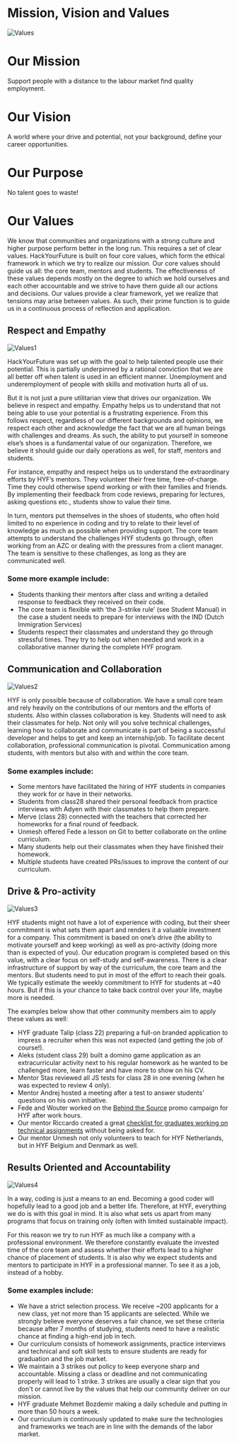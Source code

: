 # Mission, Vision and Values

![Values](assets/values.jpg)

# Our Mission
Support people with a distance to the labour market find quality employment.

# Our Vision
A world where your drive and potential, not your background, define your career opportunities.

# Our Purpose
No talent goes to waste!

# Our Values
We know that communities and organizations with a strong culture and higher purpose perform better in the long run. This requires a set of clear values. HackYourFuture is built on four core values, which form the ethical framework in which we try to realize our mission. Our core values should guide us all: the core team, mentors and students. The effectiveness of these values depends mostly on the degree to which we hold ourselves and each other accountable and we strive to have them guide all our actions and decisions. Our values provide a clear framework, yet we realize that tensions may arise between values. As such, their prime function is to guide us in a continuous process of reflection and application.

## Respect and Empathy

![Values1](assets/v1.jpg)

HackYourFuture was set up with the goal to help talented people use their potential. 
This is partially underpinned by a rational conviction that we are all better off when talent is used in an efficient manner. Unemployment and underemployment of people with skills and motivation hurts all of us. 

But it is not just a pure utilitarian view that drives our organization. We believe in respect and empathy. Empathy helps us to understand that not being able to use your potential is a frustrating experience. From this follows respect, regardless of our different backgrounds and opinions, we respect each other and acknowledge the fact that we are all human beings with challenges and dreams. As such, the ability to put yourself in someone else’s shoes is a fundamental value of our organization. Therefore, we believe it should guide our daily operations as well, for staff, mentors and students.

For instance, empathy and respect helps us to understand the extraordinary efforts by HYF’s mentors. They volunteer their free time, free-of-charge. Time they could otherwise spend working or with their families and friends. By implementing their feedback from code reviews, preparing for lectures, asking questions etc., students show to value their time. 

In turn, mentors put themselves in the shoes of students, who often hold limited to no experience in coding and try to relate to their level of knowledge as much as possible when providing support. 
The core team attempts to understand the challenges HYF students go through, often working from an AZC or dealing with the pressures from a client manager. The team is sensitive to these challenges, as long as they are communicated well.

### Some more example include:
- Students thanking their mentors after class and writing a detailed response to feedback they received on their code. 
- The core team is flexible with ‘the 3-strike rule’ (see Student Manual) in the case a student  needs to prepare for interviews with the IND (Dutch Immigration Services) 
- Students respect their classmates and understand they go through stressful times. They try to help out when needed and work in a collaborative manner during the complete HYF program.

## Communication and Collaboration

![Values2](assets/v2.jpg)

HYF is only possible because of collaboration. We have a small core team and rely heavily on the contributions of our mentors and the efforts of students. Also within classes collaboration is key. Students will need to ask their classmates for help. Not only will you solve technical challenges, learning how to collaborate and communicate is part of being a successful developer and helps to get and keep an internship/job. To facilitate decent collaboration, professional communication is pivotal. Communication among students, with mentors but also with and within the core team. 

### Some examples include:
- Some mentors have facilitated the hiring of HYF students in companies they work for or have in their networks.
- Students from class28 shared their personal feedback from practice interviews with Adyen with their classmates to help them prepare.
- Merve (class 28) connected with the teachers that corrected her homeworks for a final round of feedback.
- Unmesh offered Fede a lesson on Git to better collaborate on the online curriculum.
- Many students help out their classmates when they have finished their homework.
- Multiple students have created PRs/issues to improve the content of our curriculum.


## Drive & Pro-activity

![Values3](assets/v3.jpg)

HYF students might not have a lot of experience with coding, but their sheer commitment is what sets them apart and renders it a valuable investment for a company. This commitment is based on one’s drive (the ability to motivate yourself and keep working) as well as pro-activity (doing more than is expected of you). Our education program is completed based on this value, with a clear focus on self-study and self-awareness. There is a clear infrastructure of support by way of the curriculum, the core team and the mentors. But students need to put in most of the effort to reach their goals. We typically estimate the weekly commitment to HYF for students at ~40 hours. But if this is your chance to take back control over your life, maybe more is needed. 

The examples below show that other community members aim to apply these values as well:

- HYF graduate Talip (class 22) preparing a full-on branded application to impress a recruiter when this was not expected (and getting the job of course!).
- Aleks (student class 29) built a domino game application as an extracurricular activity next to his regular homework as he wanted to be challenged more, learn faster and have more to show on his CV.
- Mentor Stas reviewed all JS tests for class 28 in one evening (when he was expected to review 4 only).
- Mentor Andrej hosted a meeting after a test to answer students’ questions on his own initiative.
- Fede and Wouter worked on the [Behind the Source](https://www.hackyourfuture.net/behindthesource/) promo campaign for HYF after work hours.
- Our mentor Riccardo created a great [checklist for graduates working on technical assignments](https://github.com/riccardobevilacqua/technical-assignment-tips) without being asked for.
- Our mentor Unmesh not only volunteers to teach for HYF Netherlands, but in HYF Belgium and Denmark as well.

## Results Oriented and Accountability

![Values4](assets/v4.jpg)

In a way, coding is just a means to an end. Becoming a good coder will hopefully lead to a good job and a better life. Therefore, at HYF, everything we do is with this goal in mind. It is also what sets us apart from many programs that focus on training only (often with limited sustainable impact).

For this reason we try to run HYF as much like a company with a professional environment. We therefore constantly evaluate the invested time of the core team and assess whether their efforts lead to a higher chance of placement of students. It is also why we expect students and mentors to participate in HYF in a professional manner. To see it as a job, instead of a hobby.

### Some examples include:
- We have a strict selection process. We receive ~200 applicants for a new class, yet not more than 15 applicants are selected. While we strongly believe everyone deserves a fair chance, we set these criteria because after 7 months of studying, students need to have a realistic chance at finding a high-end job in tech.
- Our curriculum consists of homework assignments, practice interviews and technical and soft skill tests to ensure students are ready for graduation and the job market.
- We maintain a 3 strikes out policy to keep everyone sharp and accountable. Missing a class or deadline and not communicating properly will lead to 1 strike. 3 strikes are usually a clear sign that you don't or cannot live by the values that help our community deliver on our mission.
- HYF graduate Mehmet Bozdemir making a daily schedule and putting in more than 50 hours a week.
- Our curriculum is continuously updated to make sure the technologies and frameworks we teach are in line with the demands of the labor market.
